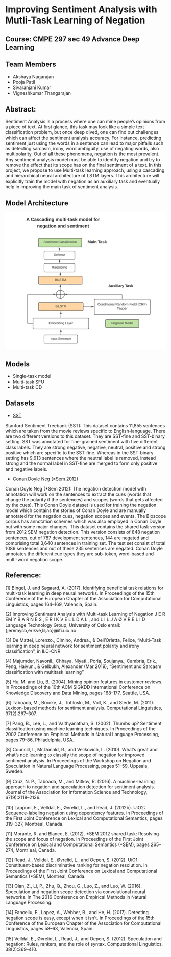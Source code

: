 # Improving Sentiment Analysis with Mutli-Task Learning of Negation

## Course: CMPE 297 sec 49 Advance Deep Learning

## Team Members

- Akshaya Nagarajan
- Pooja Patil
- Sivaranjani Kumar
- Vigneshkumar Thangarajan

## Abstract: 

Sentiment Analysis is a process where one can mine people’s opinions from a piece of text. At first glance, this task may look like a simple text classification problem, but once deep dived, one can find out challenges which can affect the sentiment analysis accuracy. For instance, predicting sentiment just using the words in a sentence can lead to major pitfalls such as detecting sarcasm, irony, word ambiguity, use of negating words, also multipolarity. Out of all these phenomena, negation is the most prevalent. Any sentiment analysis model must be able to identify negation and try to remove the effect that its scope has on the final sentiment of a text. In this project, we propose to use Multi-task learning approach, using a cascading and hierarchical neural architecture of LSTM layers. This architecture will explicitly train the model with negation as an auxiliary task and eventually help in improving the main task of sentiment analysis. 

## Model Architecture

![alt text](https://github.com/TheExpendablesEmergingTechnologies/EmergingTechnologies/blob/main/arch.png)

## Models

- Single-task model
- Multi-task SFU
- Multi-task CD

## Datasets

- [SST](https://nlp.stanford.edu/sentiment/treebank.html)

Stanford Sentiment Treebank (SST): This dataset contains 11,855 sentences which are taken from the movie reviews specific to English-language. There are two different versions to this dataset. They are SST-fine and SST-binary setting. SST was annotated for fine-grained sentiment with five different class labels. They are strong negative, negative, neutral, positive and strong positive which are specific to the SST-fine. Whereas in the SST-binary setting has 9,613 sentences where the neutral label is removed, instead strong and the normal label in SST-fine are merged to form only positive and negative labels. 

- [Conan Doyle Neg (*Sem 2012)](https://www.clips.uantwerpen.be/sem2012-st-neg/)

Conan Doyle Neg (*Sem 2012): The negation detection model with annotation will work on the sentences to extract the cues (words that change the polarity if the sentences) and scopes (words that gets affected by the cues). This Conan Doyle dataset is used for training the negation model which contains the stories of Conan Doyle and are manually annotated for the negation cues, negation scopes and events. The Bioscope corpus has annotation schemes which was also employed in Conan Doyle but with some major changes. This dataset contains the shared task version from 2012 SEM negation detection. This version consists of 848 negation sentences, out of 787 development sentences, 144 are negated and comprising total 3,640 sentences in training set. The test set consist of total 1089 sentences and out of these 235 sentences are negated. Conan Doyle annotates the different cue types they are sub-token, word-based and multi-word negation scope.  



## Reference: 

[1] Bingel, J. and Søgaard, A. (2017). Identifying beneficial task relations for multi-task learning in deep neural networks. In Proceedings of the 15th Conference of the European Chapter of the Association for Computational Linguistics, pages 164–169, Valencia, Spain. 

[2] Improving Sentiment Analysis with Multi-task Learning of Negation J E R EM Y B A R N E S , E R I K V E L L D A L , and L I L J A Ø V R E L I D Language Technology Group, University of Oslo email: {jeremycb,erikve,liljao}@ifi.uio.no 

[3] De Mattei, Lorenzo., Cimino, Andrea., & Dell’Orletta, Felice, “Multi-Task learning in deep neural network for sentiment polarity and irony classification”, in ILC-CNR 

[4] Majumder, Navonil., Chhaya, Niyati., Poria, Soujanya., Cambria, Erik., Peng, Haiyun., & Gelbukh, Alexander (Mar 2019), “Sentiment and Sarcasm classification with multitask learning” 

[5] Hu, M. and Liu, B. (2004). Mining opinion features in customer reviews. In Proceedings of the 10th ACM SIGKDD International Conference on Knowledge Discovery and Data Mining, pages 168–177, Seattle, USA. 

[6] Taboada, M., Brooke, J., Tofiloski, M., Voll, K., and Stede, M. (2011). Lexicon-based methods for sentiment analysis. Computational Linguistics, 37(2):267–307. 

[7] Pang, B., Lee, L., and Vaithyanathan, S. (2002). Thumbs up? Sentiment classification using machine learning techniques. In Proceedings of the 2002 Conference on Empirical Methods in Natural Language Processing, pages 79–86, Philadelphia, USA. 

[8] Councill, I., McDonald, R., and Velikovich, L. (2010). What’s great and what’s not: learning to classify the scope of negation for improved sentiment analysis. In Proceedings of the Workshop on Negation and Speculation in Natural Language Processing, pages 51–59, Uppsala, Sweden. 

[9] Cruz, N. P., Taboada, M., and Mitkov, R. (2016). A machine-learning approach to negation and speculation detection for sentiment analysis. Journal of the Association for Information Science and Technology, 67(9):2118–2136. 

[10] Lapponi, E., Velldal, E., Øvrelid, L., and Read, J. (2012b). UiO2: Sequence-labeling negation using dependency features. In Proceedings of the First Joint Conference on Lexical and Computational Semantics, pages 319–327, Montreal, Canada. 

[11] Morante, R. and Blanco, E. (2012). *SEM 2012 shared task: Resolving the scope and focus of negation. In Proceedings of the First Joint Conference on Lexical and Computational Semantics (*SEM), pages 265–274, Montr´eal, Canada. 

[12] Read, J., Velldal, E., Øvrelid, L., and Oepen, S. (2012). UiO1: Constituent-based discriminative ranking for negation resolution. In Proceedings of the First Joint Conference on Lexical and Computational Semantics (*SEM), Montreal, Canada. 

[13] Qian, Z., Li, P., Zhu, Q., Zhou, G., Luo, Z., and Luo, W. (2016). Speculation and negation scope detection via convolutional neural networks. In The 2016 Conference on Empirical Methods in Natural Language Processing. 

[14] Fancellu, F., Lopez, A., Webber, B., and He, H. (2017). Detecting negation scope is easy, except when it isn’t. In Proceedings of the 15th Conference of the European Chapter of the Association for Computational Linguistics, pages 58–63, Valencia, Spain. 

[15] Velldal, E., Øvrelid, L., Read, J., and Oepen, S. (2012). Speculation and negation: Rules, rankers, and the role of syntax. Computational Linguistics, 38(2):369–410. 
